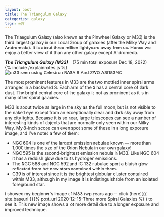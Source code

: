 ```yaml
---
layout: post
title: The Triangulum Galaxy
categories: galaxy 
tags: m33
---
```

The Triangulum Galaxy (also known as the Pinwheel Galaxy or M33) is the third largest galaxy in our Local Group of galaxies (after the Milky Way and Andromeda). It is about three million lightyears away from us.  Hence we enjoy a better view of it than any other galaxy except Andromeda.


_**The Triangulum Galaxy (M33)**_  &nbsp;&nbsp; (75 min total exposure Dec 18, 2022)<br>
{% include /explainnotes.js %}
<img src = "{{ site.baseurl }}/images/m33_2022-12-18T21_17_43_Stack_16bits_450frames_4500s_bin25pc+PSE.jpg"
alt = "m33 seen using Celestron RASA 8 And ZWO ASI183MC"
onmouseover = "this.src='{{ site.baseurl }}/images/m33_2022-12-18t21_17_43_stack_16bits_450frames_4500s_bin25pc+pse_notes.jpg'"
onmouseout = "this.src='{{ site.baseurl }}/images/m33_2022-12-18T21_17_43_Stack_16bits_450frames_4500s_bin25pc+PSE.jpg'"
/><br>

The most prominent features in M33 are the two mottled inner spiral arms arranged in a backward S. Each arm of the S has a central core of dark dust.  The bright central core of the galaxy is not as prominent as it is in many other spiral galaxies.

M33 is about twice as large in the sky as the full moon, but is not visible to the naked eye except from an exceptionally clear and dark sky away from any city lights.  Because it is so near, large telescopes can see a number of interesting kinds of objects that are normally only seen within our Milky Way. My 8-inch scope can even spot some of these in a long exposure image, and I've noted a few of them:
* NGC 604 is one of the largest emission nebulae known —
more than 1,000 times the size of the Orion Nebula in our own galaxy!
* NGC 595 is the second-brightest emission nebula in M33. Like NGC 604 it has a reddish glow due to its hydrogen emissions.
* The NGC 588 and NGC 592 and IC 132 nubulae sport a bluish glow reflected from hot new stars contained within them.
* C39 is of interest since it is the brightest globular cluster contained within M33, although in my image it is indistinguishable from an isolated foreground star.

I showed my beginner's image of M33 twp years ago -- click [here]({{ site.baseurl }}{% post_url 2020-12-15-Three more Spiral Galaxies %} ) to see it.  This new image shows a lot more detail due to a longer exposure and improved technique.